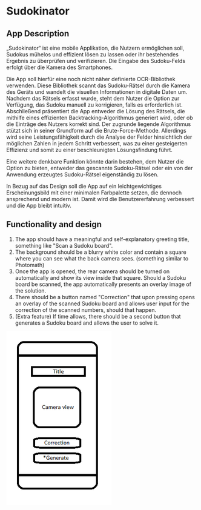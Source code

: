 # Sudokinator

## App Description

„Sudokinator“ ist eine mobile Applikation, die Nutzern ermöglichen soll, Sudokus mühelos und effizient lösen zu lassen oder ihr bestehendes Ergebnis zu überprüfen und verifizieren. Die Eingabe des Sudoku-Felds erfolgt über die Kamera des Smartphones.

Die App soll hierfür eine noch nicht näher definierte OCR-Bibliothek verwenden. Diese Bibliothek scannt das Sudoku-Rätsel durch die Kamera des Geräts und wandelt die visuellen Informationen in digitale Daten um. Nachdem das Rätsels erfasst wurde, steht dem Nutzer die Option zur Verfügung, das Sudoku manuell zu korrigieren, falls es erforderlich ist.
Abschließend präsentiert die App entweder die Lösung des Rätsels, die mithilfe eines effizienten Backtracking-Algorithmus generiert wird, oder ob die Einträge des Nutzers korrekt sind. Der zugrunde liegende Algorithmus stützt sich in seiner Grundform auf die Brute-Force-Methode. Allerdings wird seine Leistungsfähigkeit durch die Analyse der Felder hinsichtlich der möglichen Zahlen in jedem Schritt verbessert, was zu einer gesteigerten Effizienz und somit zu einer beschleunigten Lösungsfindung führt.

Eine weitere denkbare Funktion könnte darin bestehen, dem Nutzer die Option zu bieten, entweder das gescannte Sudoku-Rätsel oder ein von der Anwendung erzeugtes Sudoku-Rätsel eigenständig zu lösen.

In Bezug auf das Design soll die App auf ein leichtgewichtiges Erscheinungsbild mit einer minimalen Farbpalette setzen, die dennoch ansprechend und modern ist. Damit wird die Benutzererfahrung verbessert und die App bleibt intuitiv.

## Functionality and design

1. The app should have a meaningful and self-explanatory greeting title, something like "Scan a Sudoku board".
2. The background should be a blurry white color and contain a square where you can see what the back camera sees. (something similar to Photomath)
3. Once the app is opened, the rear camera should be turned on automatically and show its view inside that square. Should a Sudoku board be scanned, the app automatically presents an overlay image of the solution.
4. There should be a button named "Correction" that upon pressing opens an overlay of the scanned Sudoku board and allows user input for the correction of the scanned numbers, should that happen.
5. (Extra feature) If time allows, there should be a second button that generates a Sudoku board and allows the user to solve it.

![alt text](./sudokinatorMockupV1.png)

